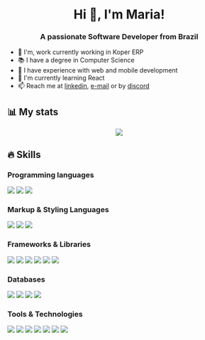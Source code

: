 <h1 align="center">Hi 👋, I'm Maria!</h1>
<h3 align="center">A passionate Software Developer from Brazil</h3>

- 🔭 I'm, work currently working in Koper ERP
- 📚 I have a degree in Computer Science
- 🌳 I have experience with web and mobile development
- 🌱 I'm currently learning React
- 📫 Reach me at [linkedin](https://www.linkedin.com/in/vazmf/), [e-mail](vazfernandam@gmail.com) or by [discord](https://discordapp.com/users/566023014458720306)

## 📊 My stats

<div align="center">
    <a> <img src="https://github-readme-streak-stats.herokuapp.com/?user=VazMF&theme=tokyonight"/>
</div>

## 🔥 Skills

### Programming languages

<div >
 <img src="https://img.shields.io/badge/Python-3776AB?style=for-the-badge&logo=python&logoColor=white">
 <img src="https://img.shields.io/badge/Dart-0175C2?style=for-the-badge&logo=dart&logoColor=white">
 <img src="https://img.shields.io/badge/JavaScript-F7DF1E?style=for-the-badge&logo=javascript&logoColor=black"/>
</div>

### Markup & Styling Languages
<div >
 <img src="https://img.shields.io/badge/HTML5-E34F26?style=for-the-badge&logo=html5&logoColor=white"/>
 <img src="https://img.shields.io/badge/CSS3-1572B6?style=for-the-badge&logo=css3&logoColor=white"/>
 <img src="https://img.shields.io/badge/Markdown-000000?style=for-the-badge&logo=markdown&logoColor=white"/>
</div>

### Frameworks & Libraries

<div >
 <img src="https://img.shields.io/badge/Flask-000000?style=for-the-badge&logo=flask&logoColor=white"/>
 <img src="https://img.shields.io/badge/FastAPI-009688.svg?style=for-the-badge&logo=FastAPI&logoColor=white"/>
 <img src="https://img.shields.io/badge/Flutter-02569B?style=for-the-badge&logo=flutter&logoColor=white"/>
 <img src="https://img.shields.io/badge/Node.js-43853D?style=for-the-badge&logo=node.js&logoColor=white"/>
 <img src="https://img.shields.io/badge/AngularJS-E23237?style=for-the-badge&logo=angularjs&logoColor=white"/>
 <img src="https://img.shields.io/badge/Pytest-0A9EDC.svg?style=for-the-badge&logo=Pytest&logoColor=white"/>
</div>

### Databases

<div>
 <img src="https://img.shields.io/badge/MySQL-0A9EDC?style=for-the-badge&logo=mysql&logoColor=white">
 <img src="https://img.shields.io/badge/PostgreSQL-316192?style=for-the-badge&logo=postgresql&logoColor=white">
 <img src="https://img.shields.io/badge/MongoDB-4EA94B?style=for-the-badge&logo=mongodb&logoColor=white">
 <img src="https://img.shields.io/badge/SQLite-07405E?style=for-the-badge&logo=sqlite&logoColor=whitehttps://img.shields.io/badge/SQLite-07405E?style=for-the-badge&logo=sqlite&logoColor=white">
</div>


### Tools & Technologies

<div>
 <img src="https://img.shields.io/badge/GIT-E44C30?style=for-the-badge&logo=git&logoColor=white">
 <img src="https://img.shields.io/badge/GitHub-100000?style=for-the-badge&logo=github&logoColor=white">
 <img src="https://img.shields.io/badge/-vs_code-007ACC?logo=visual-studio-code&logoColor=white&style=for-the-badge">
 <img src="https://img.shields.io/badge/PyCharm-000000.svg?&style=for-the-badge&logo=PyCharm&logoColor=white">
 <img src="https://img.shields.io/badge/Docker-2496ED.svg?style=for-the-badge&logo=Docker&logoColor=white">
 <img src="https://img.shields.io/badge/Postman-FF6C37.svg?style=for-the-badge&logo=Postman&logoColor=white">
 <img src="https://img.shields.io/badge/Linux-FCC624?style=for-the-badge&logo=linux&logoColor=black">
</div>

<!-- ![Snake animation](https://github.com/VazMF/VazMF/blob/output/github-contribution-grid-snake.svg) -->
